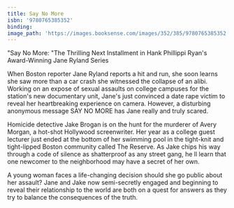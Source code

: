 ```yaml
---
title: Say No More
isbn: '9780765385352'
binding:
image_path: 'https://images.booksense.com/images/352/385/9780765385352.jpg'
---
```



"Say No More: "The Thrilling Next Installment in Hank Phillippi Ryan's Award-Winning Jane Ryland Series

When Boston reporter Jane Ryland reports a hit and run, she soon learns she saw more than a car crash she witnessed the collapse of an alibi. Working on an expose of sexual assaults on college campuses for the station's new documentary unit, Jane's just convinced a date rape victim to reveal her heartbreaking experience on camera. However, a disturbing anonymous message SAY NO MORE has Jane really and truly scared.

Homicide detective Jake Brogan is on the hunt for the murderer of Avery Morgan, a hot-shot Hollywood screenwriter. Her year as a college guest lecturer just ended at the bottom of her swimming pool in the tight-knit and tight-lipped Boston community called The Reserve. As Jake chips his way through a code of silence as shatterproof as any street gang, he ll learn that one newcomer to the neighborhood may have a secret of her own.

A young woman faces a life-changing decision should she go public about her assault? Jane and Jake now semi-secretly engaged and beginning to reveal their relationship to the world are both on a quest for answers as they try to balance the consequences of the truth.